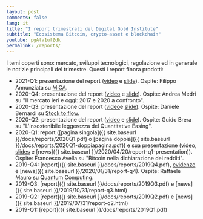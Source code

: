 ```yaml
---
layout: post
comments: false
lang: it
title: "I report trimestrali del Digital Gold Institute"
subtitle: "Ecosistema Bitcoin, crypto-asset e blockchain"
youtube: pgAlv1ufZdk
permalink: /reports/
---
```


I temi coperti sono: mercato, sviluppi tecnologici, regolazione ed in generale le notizie principali del trimestre. Questi i report finora prodotti:

- 2021-Q1:
  presentazione del report
  ([video](https://www.youtube.com/watch?v=pgAlv1ufZdk&list=PLTLa2tRY91LLDuy9lg50Jf3iZaVOg3mkL&index=5)
  e
  [slide]({{site.baseurl}}/docs/reports/2021Q1-presentation.pdf)).
  Ospite: Filippo Annunziata
  su [MiCA]({{site.baseurl}}/docs/reports/2021Q1-proposal-for-regulation-on-markets-in-crypto-assets.pdf).
- 2020-Q4:
  presentazione del report
  ([video](https://www.youtube.com/watch?v=FWTKGh96BHQ&list=PLTLa2tRY91LLDuy9lg50Jf3iZaVOg3mkL&index=4)
  e
  [slide]({{site.baseurl}}/docs/reports/2020Q4-presentation.pdf)).
  Ospite: Andrea Medri
  su "Il mercato ieri e oggi: 2017 e 2020 a confronto".
- 2020-Q3:
  presentazione del report
  ([video](https://www.youtube.com/watch?v=pyqumvWKBnE&list=PLTLa2tRY91LLDuy9lg50Jf3iZaVOg3mkL&index=3)e
  [slide]({{site.baseurl}}/docs/reports/2020Q3-presentation.pdf)).
  Ospite: Daniele Bernardi
  su [Stock to flow]({{site.baseurl}}/docs/reports/2020Q3-stock-to-flow.pdf).
- 2020-Q2:
  presentazione del report
  ([video](https://www.youtube.com/watch?v=m1hoHLewIWo&list=PLTLa2tRY91LLDuy9lg50Jf3iZaVOg3mkL&index=2)
  e
  [slide]({{site.baseurl}}/docs/reports/2020Q2-presentation.pdf)).
  Ospite: Guido Brera
  su "L'insostenibile leggerezza del Quantitative Easing".
- 2020-Q1:
  report ([pagina singola]({{ site.baseurl }}/docs/reports/2020Q1.pdf) o
  [pagina doppia]({{ site.baseurl }}/docs/reports/2020Q1-doppiapagina.pdf)) e
  sua presentazione
  ([video](https://www.youtube.com/watch?v=0dwp7j0Y2dI&list=PLTLa2tRY91LLDuy9lg50Jf3iZaVOg3mkL&index=1),
  [slides]({{site.baseurl}}/docs/reports/2020Q1-presentation.pdf)
  e
  [news]({{ site.baseurl }}/2020/04/20/report-q1-presentation)).
  Ospite: Francesco Avella
  su "Bitcoin nella dichiarazione dei redditi".
- 2019-Q4:
  [report]({{ site.baseurl }}/docs/reports/2019Q4.pdf),
  [evidenze]({{site.baseurl}}/docs/reports/2019Q4-presentation.pdf)
  e
  [news]({{ site.baseurl }}/2020/01/31/report-q4).
  Ospite: Raffaele Mauro su
  [Quantum Computing]({{site.baseurl}}/docs/reports/2019Q4-quantumcumputing.pdf).
- 2019-Q3: [report]({{ site.baseurl }}/docs/reports/2019Q3.pdf) e [news]({{ site.baseurl }}/2019/10/31/report-q3.html)
- 2019-Q2: [report]({{ site.baseurl }}/docs/reports/2019Q2.pdf) e [news]({{ site.baseurl }}/2019/07/31/report-q2.html)
- 2019-Q1: [report]({{ site.baseurl }}/docs/reports/2019Q1.pdf)

<!--Mailchimp popup form-->
<script type="text/javascript" src="//downloads.mailchimp.com/js/signup-forms/popup/unique-methods/embed.js" data-dojo-config="usePlainJson: true, isDebug: false">
</script>
<script type="text/javascript">window.dojoRequire(["mojo/signup-forms/Loader"], function(L) { L.start({"baseUrl":"mc.us4.list-manage.com","uuid":"e61e2ffe734da187ad3cc0576","lid":"3e07518ae3","uniqueMethods":true}) })
</script>
